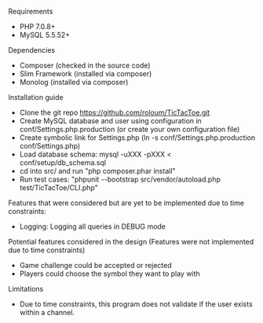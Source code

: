 Requirements
 - PHP 7.0.8+
 - MySQL 5.5.52+

Dependencies
 - Composer (checked in the source code)
 - Slim Framework (installed via composer)
 - Monolog (installed via composer)

Installation guide
 - Clone the git repo https://github.com/roloum/TicTacToe.git
 - Create MySQL database and user using configuration in conf/Settings.php.production (or create your own configuration file)
 - Create symbolic link for Settings.php (ln -s conf/Settings.php.production conf/Settings.php)
 - Load database schema: mysql -uXXX -pXXX < conf/setup/db_schema.sql
 - cd into src/ and run "php composer.phar install"
 - Run test cases: "phpunit --bootstrap src/vendor/autoload.php test/TicTacToe/CLI.php"

Features that were considered but are yet to be implemented due to time constraints:
 - Logging: Logging all queries in DEBUG mode

Potential features considered in the design (Features were not implemented due to time constraints)
 - Game challenge could be accepted or rejected
 - Players could choose the symbol they want to play with

Limitations
 - Due to time constraints, this program does not validate if the user exists within a channel.
